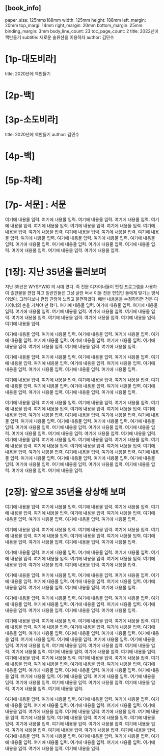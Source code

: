 


[book_info]
---
paper_size: 125mmx188mm
width: 125mm
height: 188mm
left_margin: 20mm
top_margi: 14mm
right_margin: 20mm
bottom_margin: 25mm
binding_margin: 3mm
body_line_count: 23
toc_page_count: 2
title: 2022년에 책만들기
subtitle: 새로운 솔류션을 이용하자
author: 김민수

# [1p-대도비라]

title: 2020년에 책만들기

# [2p-백]

# [3p-소도비라]

title: 2020년에 책만들기
author: 김민수

# [4p-백]

# [5p-차례]


# [7p- 서문] : 서문 

여기에 내용물 입력. 여기에 내용물 입력. 여기에 내용물 입력. 여기에 내용물 입력. 여기에 내용물 입력. 여기에 내용물 입력. 여기에 내용물 입력. 여기에 내용물 입력. 여기에 내용물 입력. 여기에 내용물 입력. 여기에 내용물 입력. 여기에 내용물 입력. 
여기에 내용물 입력. 여기에 내용물 입력. 여기에 내용물 입력. 여기에 내용물 입력. 여기에 내용물 입력. 여기에 내용물 입력. 여기에 내용물 입력. 여기에 내용물 입력. 여기에 내용물 입력. 여기에 내용물 입력. 여기에 내용물 입력. 여기에 내용물 입력. 

# [1장]: 지난 35년을 둘러보며

지난 35년은 WYSYWIG 의 시대 였다. 즉 전문 디자이너들이 편집 프로그램을 사용하여 출판물을 편집 하고 일반인들은 그냥 글만 써서 이들 전문 편집인 들에게 맞기는 방식 이었다. 그러다보니 편집 관정이 느리고 불편하얐다. 매번 내용물을 수정하려면 전문 디자이너의 손을 거쳐야 만 했다.
여기에 내용물 입력. 여기에 내용물 입력. 여기에 내용물 입력. 여기에 내용물 입력. 여기에 내용물 입력. 여기에 내용물 입력. 여기에 내용물 입력. 여기에 내용물 입력. 여기에 내용물 입력. 여기에 내용물 입력. 여기에 내용물 입력. 여기에 내용물 입력. 

여기에 내용물 입력. 여기에 내용물 입력. 여기에 내용물 입력. 여기에 내용물 입력. 여기에 내용물 입력. 여기에 내용물 입력. 여기에 내용물 입력. 여기에 내용물 입력. 여기에 내용물 입력. 여기에 내용물 입력. 여기에 내용물 입력. 여기에 내용물 입력. 

여기에 내용물 입력. 여기에 내용물 입력. 여기에 내용물 입력. 여기에 내용물 입력. 여기에 내용물 입력. 여기에 내용물 입력. 여기에 내용물 입력. 여기에 내용물 입력. 여기에 내용물 입력. 여기에 내용물 입력. 여기에 내용물 입력. 여기에 내용물 입력. 

여기에 내용물 입력. 여기에 내용물 입력. 여기에 내용물 입력. 여기에 내용물 입력. 여기에 내용물 입력. 여기에 내용물 입력. 여기에 내용물 입력. 여기에 내용물 입력. 여기에 내용물 입력. 여기에 내용물 입력. 여기에 내용물 입력. 여기에 내용물 입력. 

여기에 내용물 입력. 여기에 내용물 입력. 여기에 내용물 입력. 여기에 내용물 입력. 여기에 내용물 입력. 여기에 내용물 입력. 여기에 내용물 입력. 여기에 내용물 입력. 여기에 내용물 입력. 여기에 내용물 입력. 여기에 내용물 입력. 여기에 내용물 입력. 
여기에 내용물 입력. 여기에 내용물 입력. 여기에 내용물 입력. 여기에 내용물 입력. 여기에 내용물 입력. 여기에 내용물 입력. 여기에 내용물 입력. 여기에 내용물 입력. 여기에 내용물 입력. 여기에 내용물 입력. 여기에 내용물 입력. 여기에 내용물 입력. 
여기에 내용물 입력. 여기에 내용물 입력. 여기에 내용물 입력. 여기에 내용물 입력. 여기에 내용물 입력. 여기에 내용물 입력. 여기에 내용물 입력. 여기에 내용물 입력. 여기에 내용물 입력. 여기에 내용물 입력. 여기에 내용물 입력. 여기에 내용물 입력. 
여기에 내용물 입력. 여기에 내용물 입력. 여기에 내용물 입력. 여기에 내용물 입력. 여기에 내용물 입력. 여기에 내용물 입력. 여기에 내용물 입력. 여기에 내용물 입력. 여기에 내용물 입력. 여기에 내용물 입력. 여기에 내용물 입력. 여기에 내용물 입력. 


# [2장]: 앞으로 35년을 상상해 보며

여기에 내용물 입력. 여기에 내용물 입력. 여기에 내용물 입력. 여기에 내용물 입력. 여기에 내용물 입력. 여기에 내용물 입력. 여기에 내용물 입력. 여기에 내용물 입력. 여기에 내용물 입력. 여기에 내용물 입력. 여기에 내용물 입력. 여기에 내용물 입력. 

여기에 내용물 입력. 여기에 내용물 입력. 여기에 내용물 입력. 여기에 내용물 입력. 여기에 내용물 입력. 여기에 내용물 입력. 여기에 내용물 입력. 여기에 내용물 입력. 여기에 내용물 입력. 여기에 내용물 입력. 여기에 내용물 입력. 여기에 내용물 입력. 

여기에 내용물 입력. 여기에 내용물 입력. 여기에 내용물 입력. 여기에 내용물 입력. 여기에 내용물 입력. 여기에 내용물 입력. 여기에 내용물 입력. 여기에 내용물 입력. 여기에 내용물 입력. 여기에 내용물 입력. 여기에 내용물 입력. 여기에 내용물 입력. 

여기에 내용물 입력. 여기에 내용물 입력. 여기에 내용물 입력. 여기에 내용물 입력. 여기에 내용물 입력. 여기에 내용물 입력. 여기에 내용물 입력. 여기에 내용물 입력. 여기에 내용물 입력. 여기에 내용물 입력. 여기에 내용물 입력. 여기에 내용물 입력. 

여기에 내용물 입력. 여기에 내용물 입력. 여기에 내용물 입력. 여기에 내용물 입력. 여기에 내용물 입력. 여기에 내용물 입력. 여기에 내용물 입력. 여기에 내용물 입력. 여기에 내용물 입력. 여기에 내용물 입력. 여기에 내용물 입력. 여기에 내용물 입력. 

여기에 내용물 입력. 여기에 내용물 입력. 여기에 내용물 입력. 여기에 내용물 입력. 여기에 내용물 입력. 여기에 내용물 입력. 여기에 내용물 입력. 여기에 내용물 입력. 여기에 내용물 입력. 여기에 내용물 입력. 여기에 내용물 입력. 여기에 내용물 입력. 
여기에 내용물 입력. 여기에 내용물 입력. 여기에 내용물 입력. 여기에 내용물 입력. 여기에 내용물 입력. 여기에 내용물 입력. 여기에 내용물 입력. 여기에 내용물 입력. 여기에 내용물 입력. 여기에 내용물 입력. 여기에 내용물 입력. 여기에 내용물 입력. 
여기에 내용물 입력. 여기에 내용물 입력. 여기에 내용물 입력. 여기에 내용물 입력. 여기에 내용물 입력. 여기에 내용물 입력. 여기에 내용물 입력. 여기에 내용물 입력. 여기에 내용물 입력. 여기에 내용물 입력. 여기에 내용물 입력. 여기에 내용물 입력. 
여기에 내용물 입력. 여기에 내용물 입력. 여기에 내용물 입력. 여기에 내용물 입력. 여기에 내용물 입력. 여기에 내용물 입력. 여기에 내용물 입력. 여기에 내용물 입력. 여기에 내용물 입력. 여기에 내용물 입력. 여기에 내용물 입력. 여기에 내용물 입력. 

여기에 내용물 입력. 여기에 내용물 입력. 여기에 내용물 입력. 여기에 내용물 입력. 여기에 내용물 입력. 여기에 내용물 입력. 여기에 내용물 입력. 여기에 내용물 입력. 여기에 내용물 입력. 여기에 내용물 입력. 여기에 내용물 입력. 여기에 내용물 입력. 
여기에 내용물 입력. 여기에 내용물 입력. 여기에 내용물 입력. 여기에 내용물 입력. 여기에 내용물 입력. 여기에 내용물 입력. 여기에 내용물 입력. 여기에 내용물 입력. 여기에 내용물 입력. 여기에 내용물 입력. 여기에 내용물 입력. 여기에 내용물 입력. 
여기에 내용물 입력. 여기에 내용물 입력. 여기에 내용물 입력. 여기에 내용물 입력. 여기에 내용물 입력. 여기에 내용물 입력. 여기에 내용물 입력. 여기에 내용물 입력. 여기에 내용물 입력. 여기에 내용물 입력. 여기에 내용물 입력. 여기에 내용물 입력. 

